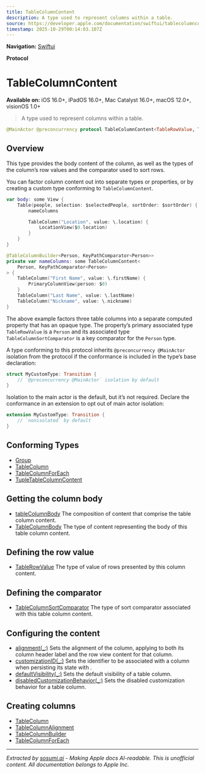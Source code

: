 ```yaml
---
title: TableColumnContent
description: A type used to represent columns within a table.
source: https://developer.apple.com/documentation/swiftui/tablecolumncontent
timestamp: 2025-10-29T00:14:03.107Z
---
```


**Navigation:** [Swiftui](/documentation/swiftui)

**Protocol**

# TableColumnContent

**Available on:** iOS 16.0+, iPadOS 16.0+, Mac Catalyst 16.0+, macOS 12.0+, visionOS 1.0+

> A type used to represent columns within a table.

```swift
@MainActor @preconcurrency protocol TableColumnContent<TableRowValue, TableColumnSortComparator>
```

## Overview

This type provides the body content of the column, as well as the types of the column’s row values and the comparator used to sort rows.

You can factor column content out into separate types or properties, or by creating a custom type conforming to `TableColumnContent`.

```swift
var body: some View {
    Table(people, selection: $selectedPeople, sortOrder: $sortOrder) {
        nameColumns

        TableColumn("Location", value: \.location) {
            LocationView($0.location)
        }
    }
}

@TableColumnBuilder<Person, KeyPathComparator<Person>>
private var nameColumns: some TableColumnContent<
    Person, KeyPathComparator<Person>
> {
    TableColumn("First Name", value: \.firstName) {
        PrimaryColumnView(person: $0)
    }
    TableColumn("Last Name", value: \.lastName)
    TableColumn("Nickname", value: \.nickname)
}
```

The above example factors three table columns into a separate computed property that has an opaque type. The property’s primary associated type `TableRowValue` is a `Person` and its associated type `TableColumnSortComparator` is a key comparator for the `Person` type.

A type conforming to this protocol inherits `@preconcurrency @MainActor` isolation from the protocol if the conformance is included in the type’s base declaration:

```swift
struct MyCustomType: Transition {
    // `@preconcurrency @MainActor` isolation by default
}
```

Isolation to the main actor is the default, but it’s not required. Declare the conformance in an extension to opt out of main actor isolation:

```swift
extension MyCustomType: Transition {
    // `nonisolated` by default
}
```

## Conforming Types

- [Group](/documentation/swiftui/group)
- [TableColumn](/documentation/swiftui/tablecolumn)
- [TableColumnForEach](/documentation/swiftui/tablecolumnforeach)
- [TupleTableColumnContent](/documentation/swiftui/tupletablecolumncontent)

## Getting the column body

- [tableColumnBody](/documentation/swiftui/tablecolumncontent/tablecolumnbody-swift.property) The composition of content that comprise the table column content.
- [TableColumnBody](/documentation/swiftui/tablecolumncontent/tablecolumnbody-swift.associatedtype) The type of content representing the body of this table column content.

## Defining the row value

- [TableRowValue](/documentation/swiftui/tablecolumncontent/tablerowvalue) The type of value of rows presented by this column content.

## Defining the comparator

- [TableColumnSortComparator](/documentation/swiftui/tablecolumncontent/tablecolumnsortcomparator) The type of sort comparator associated with this table column content.

## Configuring the content

- [alignment(_:)](/documentation/swiftui/tablecolumncontent/alignment(_:)) Sets the alignment of the column, applying to both its column header label and the row view content for that column.
- [customizationID(_:)](/documentation/swiftui/tablecolumncontent/customizationid(_:)) Sets the identifier to be associated with a column when persisting its state with .
- [defaultVisibility(_:)](/documentation/swiftui/tablecolumncontent/defaultvisibility(_:)) Sets the default visibility of a table column.
- [disabledCustomizationBehavior(_:)](/documentation/swiftui/tablecolumncontent/disabledcustomizationbehavior(_:)) Sets the disabled customization behavior for a table column.

## Creating columns

- [TableColumn](/documentation/swiftui/tablecolumn)
- [TableColumnAlignment](/documentation/swiftui/tablecolumnalignment)
- [TableColumnBuilder](/documentation/swiftui/tablecolumnbuilder)
- [TableColumnForEach](/documentation/swiftui/tablecolumnforeach)

---

*Extracted by [sosumi.ai](https://sosumi.ai) - Making Apple docs AI-readable.*
*This is unofficial content. All documentation belongs to Apple Inc.*
